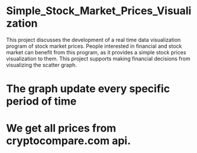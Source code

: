 # Simple_Stock_Market_Prices_Visualization
This project discusses the development of a real time data visualization program of stock market prices. 
People interested in financial and stock market can benefit from this program, as it provides a simple stock 
prices visualization to them. This project supports making financial decisions from visualizing the scatter graph.

# The graph update every specific period of time

# We get all prices from cryptocompare.com api.
